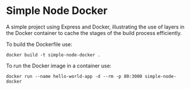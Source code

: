 # Simple Node Docker
A simple project using Express and Docker, illustrating the use of layers in the Docker container to cache the stages of the build process efficiently.

To build the Dockerfile use:

```
docker build -t simple-node-docker .
```

To run the Docker image in a container use:

```
docker run --name hello-world-app -d --rm -p 80:3000 simple-node-docker
```

